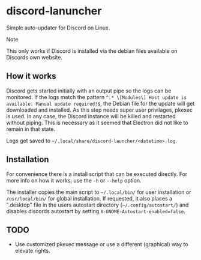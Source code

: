 # discord-lanuncher

Simple auto-updater for Discord on Linux.

> [!NOTE]
> This only works if Discord is installed via the debian files available on Discords own website.

## How it works

Discord gets started initially with an output pipe so the logs can be monitored.
If the logs match the pattern `^.* \[Modules\] Host update is available. Manual update required!$`, the Debian file for the update will get downloaded and installed. As this step needs super user privilages, pkexec is used.
In any case, the Discord instance will be killed and restarted without piping. This is necessary as it seemed that Electron did not like to remain in that state.

Logs get saved to `~/.local/share/discord-launcher/<datetime>.log`.

## Installation

For convenience there is a install script that can be executed directly.
For more info on how it works, use the `-h` or `--help` option.

The installer copies the main script to `~/.local/bin/` for user installation or `/usr/local/bin/` for global installation.
If requested, it also places a ".desktop" file in the users autostart directory (`~/.config/autostart/`) and disables discords autostart by setting `X-GNOME-Autostart-enabled=false`.

## TODO

- Use customized pkexec message or use a different (graphical) way to elevate rights.
